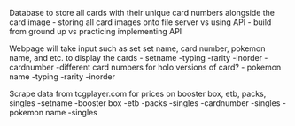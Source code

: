 Database to store all cards with their unique card numbers alongside the card image 
    - storing all card images onto file server vs using API
    - build from ground up vs practicing implementing API

Webpage will take input such as set set name, card number, pokemon name, and etc. to display the cards
    - setname
        -typing
        -rarity
        -inorder
    - cardnumber
        -different card numbers for holo versions of card?
    - pokemon name
        -typing
        -rarity
        -inorder

Scrape data from tcgplayer.com for prices on booster box, etb, packs, singles
    -setname
        -booster box
        -etb
        -packs
        -singles
    -cardnumber
        -singles
    -pokemon name
        -singles